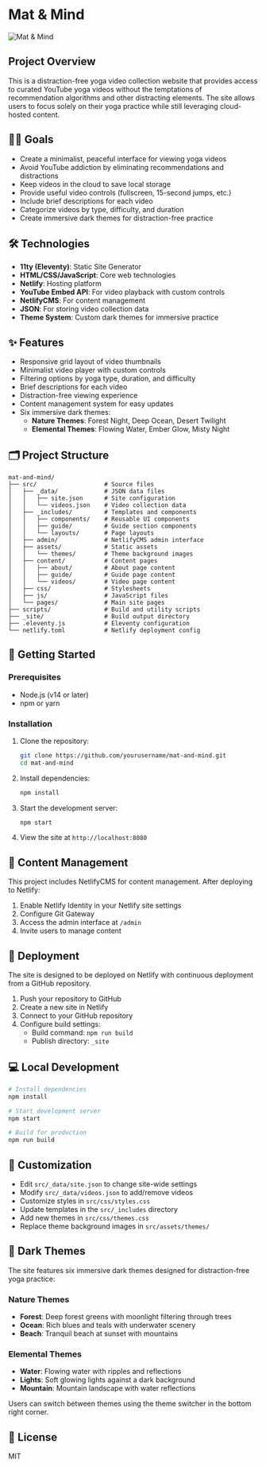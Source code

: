 # Mat & Mind

![Mat & Mind](https://via.placeholder.com/800x400?text=Mat+and+Mind)

## Project Overview
This is a distraction-free yoga video collection website that provides access to curated YouTube yoga videos without the temptations of recommendation algorithms and other distracting elements. The site allows users to focus solely on their yoga practice while still leveraging cloud-hosted content.

## 🧘‍♀️ Goals
- Create a minimalist, peaceful interface for viewing yoga videos
- Avoid YouTube addiction by eliminating recommendations and distractions
- Keep videos in the cloud to save local storage
- Provide useful video controls (fullscreen, 15-second jumps, etc.)
- Include brief descriptions for each video
- Categorize videos by type, difficulty, and duration
- Create immersive dark themes for distraction-free practice

## 🛠️ Technologies
- **11ty (Eleventy)**: Static Site Generator
- **HTML/CSS/JavaScript**: Core web technologies
- **Netlify**: Hosting platform
- **YouTube Embed API**: For video playback with custom controls
- **NetlifyCMS**: For content management
- **JSON**: For storing video collection data
- **Theme System**: Custom dark themes for immersive practice

## ✨ Features
- Responsive grid layout of video thumbnails
- Minimalist video player with custom controls
- Filtering options by yoga type, duration, and difficulty
- Brief descriptions for each video
- Distraction-free viewing experience
- Content management system for easy updates
- Six immersive dark themes:
  - **Nature Themes**: Forest Night, Deep Ocean, Desert Twilight
  - **Elemental Themes**: Flowing Water, Ember Glow, Misty Night

## 🗂️ Project Structure
```
mat-and-mind/
├── src/                   # Source files
│   ├── _data/             # JSON data files
│   │   ├── site.json      # Site configuration
│   │   └── videos.json    # Video collection data
│   ├── _includes/         # Templates and components
│   │   ├── components/    # Reusable UI components
│   │   ├── guide/         # Guide section components
│   │   └── layouts/       # Page layouts
│   ├── admin/             # NetlifyCMS admin interface
│   ├── assets/            # Static assets
│   │   └── themes/        # Theme background images
│   ├── content/           # Content pages
│   │   ├── about/         # About page content
│   │   ├── guide/         # Guide page content
│   │   └── videos/        # Video page content
│   ├── css/               # Stylesheets
│   ├── js/                # JavaScript files
│   └── pages/             # Main site pages
├── scripts/               # Build and utility scripts
├── _site/                 # Build output directory
├── .eleventy.js           # Eleventy configuration
└── netlify.toml           # Netlify deployment config
```

## 🚀 Getting Started

### Prerequisites
- Node.js (v14 or later)
- npm or yarn

### Installation
1. Clone the repository:
   ```bash
   git clone https://github.com/yourusername/mat-and-mind.git
   cd mat-and-mind
   ```

2. Install dependencies:
   ```bash
   npm install
   ```

3. Start the development server:
   ```bash
   npm start
   ```

4. View the site at `http://localhost:8080`

## 📝 Content Management
This project includes NetlifyCMS for content management. After deploying to Netlify:

1. Enable Netlify Identity in your Netlify site settings
2. Configure Git Gateway
3. Access the admin interface at `/admin`
4. Invite users to manage content

## 🚢 Deployment
The site is designed to be deployed on Netlify with continuous deployment from a GitHub repository.

1. Push your repository to GitHub
2. Create a new site in Netlify
3. Connect to your GitHub repository
4. Configure build settings:
   - Build command: `npm run build`
   - Publish directory: `_site`

## 💻 Local Development
```bash
# Install dependencies
npm install

# Start development server
npm start

# Build for production
npm run build
```

## 🔧 Customization
- Edit `src/_data/site.json` to change site-wide settings
- Modify `src/_data/videos.json` to add/remove videos
- Customize styles in `src/css/styles.css`
- Update templates in the `src/_includes` directory
- Add new themes in `src/css/themes.css`
- Replace theme background images in `src/assets/themes/`

## 🌙 Dark Themes
The site features six immersive dark themes designed for distraction-free yoga practice:

### Nature Themes
- **Forest**: Deep forest greens with moonlight filtering through trees
- **Ocean**: Rich blues and teals with underwater scenery
- **Beach**: Tranquil beach at sunset with mountains

### Elemental Themes
- **Water**: Flowing water with ripples and reflections
- **Lights**: Soft glowing lights against a dark background
- **Mountain**: Mountain landscape with water reflections

Users can switch between themes using the theme switcher in the bottom right corner.

## 📜 License
MIT